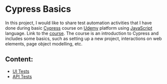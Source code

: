 # Cypress Basics

In this project, I would like to share test automation activities that I have done during basic [Cypress](https://www.cypress.io/) course on [Udemy](https://www.udemy.com/) platform using [JavaScript](https://www.javascript.com/) language. Link to the [course](https://www.udemy.com/course/cypress-od-podstaw/). The course is an introduction to Cypress and includes some basics, such as setting up a new project, interactions on web elements, page object modelling, etc.

## Content:
* [UI Tests](https://github.com/jakubrylko/cypress-basics/tree/main/cypress/e2e/UI) 
* [API Tests](https://github.com/jakubrylko/cypress-basics/tree/main/cypress/e2e/API)
